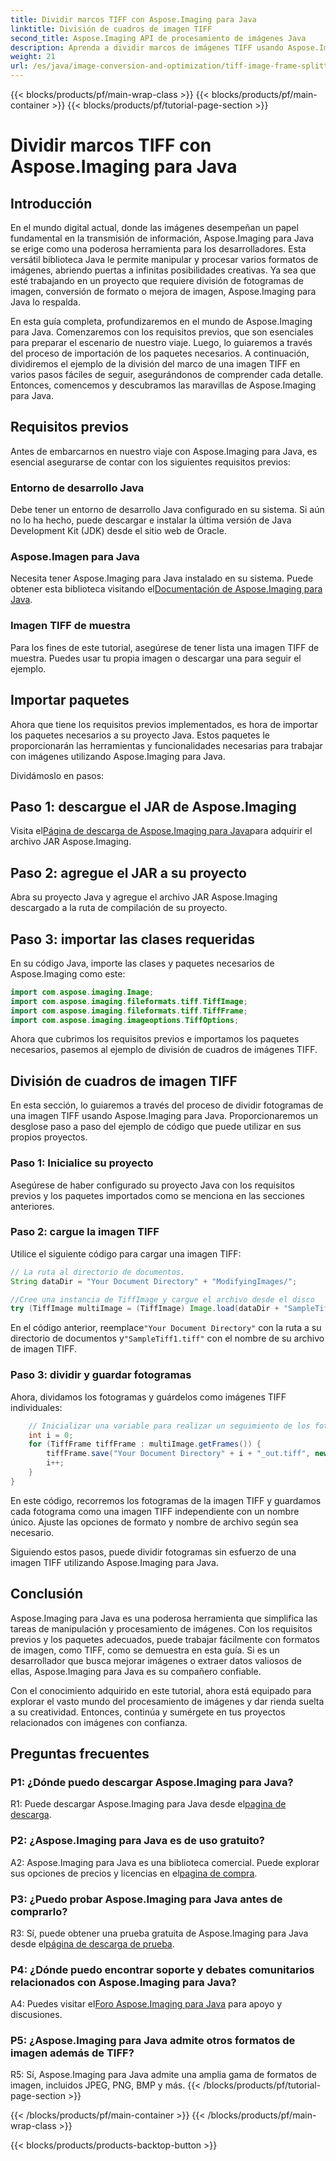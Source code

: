 ```yaml
---
title: Dividir marcos TIFF con Aspose.Imaging para Java
linktitle: División de cuadros de imagen TIFF
second_title: Aspose.Imaging API de procesamiento de imágenes Java
description: Aprenda a dividir marcos de imágenes TIFF usando Aspose.Imaging para Java. Guía paso a paso con requisitos previos, ejemplo de código y preguntas frecuentes para desarrolladores.
weight: 21
url: /es/java/image-conversion-and-optimization/tiff-image-frame-splitting/
---
```


{{< blocks/products/pf/main-wrap-class >}}
{{< blocks/products/pf/main-container >}}
{{< blocks/products/pf/tutorial-page-section >}}

# Dividir marcos TIFF con Aspose.Imaging para Java

## Introducción

En el mundo digital actual, donde las imágenes desempeñan un papel fundamental en la transmisión de información, Aspose.Imaging para Java se erige como una poderosa herramienta para los desarrolladores. Esta versátil biblioteca Java le permite manipular y procesar varios formatos de imágenes, abriendo puertas a infinitas posibilidades creativas. Ya sea que esté trabajando en un proyecto que requiere división de fotogramas de imagen, conversión de formato o mejora de imagen, Aspose.Imaging para Java lo respalda.

En esta guía completa, profundizaremos en el mundo de Aspose.Imaging para Java. Comenzaremos con los requisitos previos, que son esenciales para preparar el escenario de nuestro viaje. Luego, lo guiaremos a través del proceso de importación de los paquetes necesarios. A continuación, dividiremos el ejemplo de la división del marco de una imagen TIFF en varios pasos fáciles de seguir, asegurándonos de comprender cada detalle. Entonces, comencemos y descubramos las maravillas de Aspose.Imaging para Java.

## Requisitos previos

Antes de embarcarnos en nuestro viaje con Aspose.Imaging para Java, es esencial asegurarse de contar con los siguientes requisitos previos:

### Entorno de desarrollo Java
Debe tener un entorno de desarrollo Java configurado en su sistema. Si aún no lo ha hecho, puede descargar e instalar la última versión de Java Development Kit (JDK) desde el sitio web de Oracle.

### Aspose.Imagen para Java
 Necesita tener Aspose.Imaging para Java instalado en su sistema. Puede obtener esta biblioteca visitando el[Documentación de Aspose.Imaging para Java](https://reference.aspose.com/imaging/java/).

### Imagen TIFF de muestra
Para los fines de este tutorial, asegúrese de tener lista una imagen TIFF de muestra. Puedes usar tu propia imagen o descargar una para seguir el ejemplo.

## Importar paquetes

Ahora que tiene los requisitos previos implementados, es hora de importar los paquetes necesarios a su proyecto Java. Estos paquetes le proporcionarán las herramientas y funcionalidades necesarias para trabajar con imágenes utilizando Aspose.Imaging para Java.

Dividámoslo en pasos:

## Paso 1: descargue el JAR de Aspose.Imaging

 Visita el[Página de descarga de Aspose.Imaging para Java](https://releases.aspose.com/imaging/java/)para adquirir el archivo JAR Aspose.Imaging.

## Paso 2: agregue el JAR a su proyecto

Abra su proyecto Java y agregue el archivo JAR Aspose.Imaging descargado a la ruta de compilación de su proyecto.

## Paso 3: importar las clases requeridas

En su código Java, importe las clases y paquetes necesarios de Aspose.Imaging como este:

```java
import com.aspose.imaging.Image;
import com.aspose.imaging.fileformats.tiff.TiffImage;
import com.aspose.imaging.fileformats.tiff.TiffFrame;
import com.aspose.imaging.imageoptions.TiffOptions;
```

Ahora que cubrimos los requisitos previos e importamos los paquetes necesarios, pasemos al ejemplo de división de cuadros de imágenes TIFF.

## División de cuadros de imagen TIFF

En esta sección, lo guiaremos a través del proceso de dividir fotogramas de una imagen TIFF usando Aspose.Imaging para Java. Proporcionaremos un desglose paso a paso del ejemplo de código que puede utilizar en sus propios proyectos.

### Paso 1: Inicialice su proyecto
Asegúrese de haber configurado su proyecto Java con los requisitos previos y los paquetes importados como se menciona en las secciones anteriores.

### Paso 2: cargue la imagen TIFF
Utilice el siguiente código para cargar una imagen TIFF:

```java
// La ruta al directorio de documentos.
String dataDir = "Your Document Directory" + "ModifyingImages/";

//Cree una instancia de TiffImage y cargue el archivo desde el disco
try (TiffImage multiImage = (TiffImage) Image.load(dataDir + "SampleTiff1.tiff")) {
```

 En el código anterior, reemplace`"Your Document Directory"` con la ruta a su directorio de documentos y`"SampleTiff1.tiff"` con el nombre de su archivo de imagen TIFF.

### Paso 3: dividir y guardar fotogramas
Ahora, dividamos los fotogramas y guárdelos como imágenes TIFF individuales:

```java
    // Inicializar una variable para realizar un seguimiento de los fotogramas de la imagen
    int i = 0;
    for (TiffFrame tiffFrame : multiImage.getFrames()) {
        tiffFrame.save("Your Document Directory" + i + "_out.tiff", new TiffOptions(TiffExpectedFormat.TiffJpegRgb));
        i++;
    }
}
```

En este código, recorremos los fotogramas de la imagen TIFF y guardamos cada fotograma como una imagen TIFF independiente con un nombre único. Ajuste las opciones de formato y nombre de archivo según sea necesario.

Siguiendo estos pasos, puede dividir fotogramas sin esfuerzo de una imagen TIFF utilizando Aspose.Imaging para Java.

## Conclusión

Aspose.Imaging para Java es una poderosa herramienta que simplifica las tareas de manipulación y procesamiento de imágenes. Con los requisitos previos y los paquetes adecuados, puede trabajar fácilmente con formatos de imagen, como TIFF, como se demuestra en esta guía. Si es un desarrollador que busca mejorar imágenes o extraer datos valiosos de ellas, Aspose.Imaging para Java es su compañero confiable.

Con el conocimiento adquirido en este tutorial, ahora está equipado para explorar el vasto mundo del procesamiento de imágenes y dar rienda suelta a su creatividad. Entonces, continúa y sumérgete en tus proyectos relacionados con imágenes con confianza.

## Preguntas frecuentes

### P1: ¿Dónde puedo descargar Aspose.Imaging para Java?

 R1: Puede descargar Aspose.Imaging para Java desde el[pagina de descarga](https://releases.aspose.com/imaging/java/).

### P2: ¿Aspose.Imaging para Java es de uso gratuito?

 A2: Aspose.Imaging para Java es una biblioteca comercial. Puede explorar sus opciones de precios y licencias en el[pagina de compra](https://purchase.aspose.com/buy).

### P3: ¿Puedo probar Aspose.Imaging para Java antes de comprarlo?

 R3: Sí, puede obtener una prueba gratuita de Aspose.Imaging para Java desde el[página de descarga de prueba](https://releases.aspose.com/).

### P4: ¿Dónde puedo encontrar soporte y debates comunitarios relacionados con Aspose.Imaging para Java?

 A4: Puedes visitar el[Foro Aspose.Imaging para Java](https://forum.aspose.com/) para apoyo y discusiones.

### P5: ¿Aspose.Imaging para Java admite otros formatos de imagen además de TIFF?

R5: Sí, Aspose.Imaging para Java admite una amplia gama de formatos de imagen, incluidos JPEG, PNG, BMP y más.
{{< /blocks/products/pf/tutorial-page-section >}}

{{< /blocks/products/pf/main-container >}}
{{< /blocks/products/pf/main-wrap-class >}}

{{< blocks/products/products-backtop-button >}}
